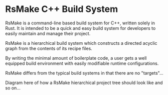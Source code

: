 # RsMake C++ Build System

RsMake is a command-line based build system for C++, written solely in Rust. It is intended to be a quick and easy build system for developers 
to easily maintain and manage their project.

RsMake is a hierarchical build system which constructs a directed acyclic graph from the contents of its recipe files.

By writing the minimal amount of boilerplate code, a user gets a well equipped build environment with easily modifiable runtime configurations.

RsMake differs from the typical build systems in that there are no "targets"...

Diagram here of how a RsMake hierarchical project tree should look like and so on...

